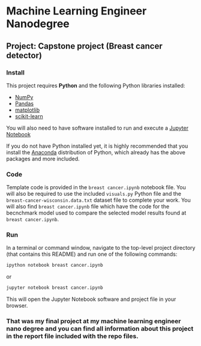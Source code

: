 # Machine Learning Engineer Nanodegree
## Project: Capstone project (Breast cancer detector)

### Install

This project requires **Python** and the following Python libraries installed:

- [NumPy](http://www.numpy.org/)
- [Pandas](http://pandas.pydata.org/)
- [matplotlib](http://matplotlib.org/)
- [scikit-learn](http://scikit-learn.org/stable/)

You will also need to have software installed to run and execute a [Jupyter Notebook](http://ipython.org/notebook.html)

If you do not have Python installed yet, it is highly recommended that you install the [Anaconda](http://continuum.io/downloads) distribution of Python, which already has the above packages and more included. 

### Code

Template code is provided in the `breast cancer.ipynb` notebook file. You will also be required to use the included `visuals.py` Python file and the `breast-cancer-wisconsin.data.txt` dataset file to complete your work. You will also find `breast cancer.ipynb` file which have the code for the becnchmark model used to compare the selected model results found at `breast cancer.ipynb`.

### Run

In a terminal or command window, navigate to the top-level project directory (that contains this README) and run one of the following commands:

```bash
ipython notebook breast cancer.ipynb
```  
or
```bash
jupyter notebook breast cancer.ipynb
```

This will open the Jupyter Notebook software and project file in your browser.

### That was my final project at my machine learning engineer nano degree and you can find all information about this project in the report file included with the repo files.
